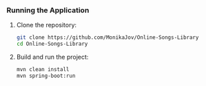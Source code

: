 ### Running the Application

1. Clone the repository:
   ```bash
   git clone https://github.com/MonikaJov/Online-Songs-Library
   cd Online-Songs-Library
2. Build and run the project:
   ```bash
   mvn clean install
   mvn spring-boot:run
